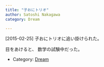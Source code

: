 ```yaml
---
title: "子おにトリオ"
author: Satoshi Nakagawa
category: Dream

---
```


[2015-02-25]  子おにトリオに追い掛けられた。

<!--more-->
目をあけると、
数学の試験中だった。

- Category: [Dream](categories.html#Dream)

